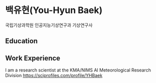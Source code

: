 # 백유현(You-Hyun Baek)
국립기상과학원 인공지능기상연구과
기상연구사

## Education

## Work Experience


I am a research scientist at the KMA/NIMS AI Meteorological Research Division
https://sciprofiles.com/profile/YHBaek

<!--
**You-Hyun/You-Hyun** is a ✨ _special_ ✨ repository because its `README.md` (this file) appears on your GitHub profile.

Here are some ideas to get you started:

- 🔭 I’m currently working on ...
- 🌱 I’m currently learning ...
- 👯 I’m looking to collaborate on ...
- 🤔 I’m looking for help with ...
- 💬 Ask me about ...
- 📫 How to reach me: ...
- 😄 Pronouns: ...
- ⚡ Fun fact: ...
-->
